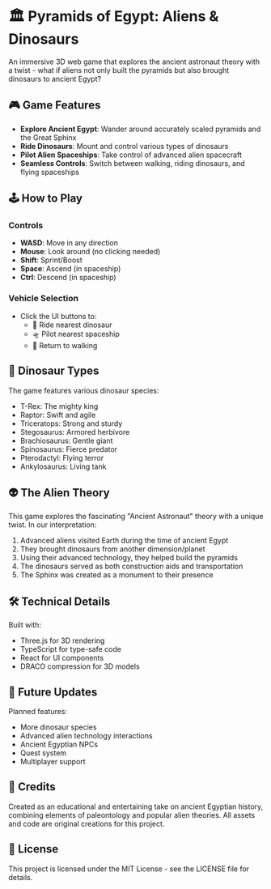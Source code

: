 # 🏛️ Pyramids of Egypt: Aliens & Dinosaurs

An immersive 3D web game that explores the ancient astronaut theory with a twist - what if aliens not only built the pyramids but also brought dinosaurs to ancient Egypt?

## 🎮 Game Features

- **Explore Ancient Egypt**: Wander around accurately scaled pyramids and the Great Sphinx
- **Ride Dinosaurs**: Mount and control various types of dinosaurs
- **Pilot Alien Spaceships**: Take control of advanced alien spacecraft
- **Seamless Controls**: Switch between walking, riding dinosaurs, and flying spaceships

## 🕹️ How to Play

### Controls
- **WASD**: Move in any direction
- **Mouse**: Look around (no clicking needed)
- **Shift**: Sprint/Boost
- **Space**: Ascend (in spaceship)
- **Ctrl**: Descend (in spaceship)

### Vehicle Selection
- Click the UI buttons to:
  - 🦖 Ride nearest dinosaur
  - 🛸 Pilot nearest spaceship
  - 👣 Return to walking

## 🦕 Dinosaur Types

The game features various dinosaur species:
- T-Rex: The mighty king
- Raptor: Swift and agile
- Triceratops: Strong and sturdy
- Stegosaurus: Armored herbivore
- Brachiosaurus: Gentle giant
- Spinosaurus: Fierce predator
- Pterodactyl: Flying terror
- Ankylosaurus: Living tank

## 👽 The Alien Theory

This game explores the fascinating "Ancient Astronaut" theory with a unique twist. In our interpretation:

1. Advanced aliens visited Earth during the time of ancient Egypt
2. They brought dinosaurs from another dimension/planet
3. Using their advanced technology, they helped build the pyramids
4. The dinosaurs served as both construction aids and transportation
5. The Sphinx was created as a monument to their presence

## 🛠️ Technical Details

Built with:
- Three.js for 3D rendering
- TypeScript for type-safe code
- React for UI components
- DRACO compression for 3D models

## 🎯 Future Updates

Planned features:
- More dinosaur species
- Advanced alien technology interactions
- Ancient Egyptian NPCs
- Quest system
- Multiplayer support

## 🌟 Credits

Created as an educational and entertaining take on ancient Egyptian history, combining elements of paleontology and popular alien theories. All assets and code are original creations for this project.

## 📝 License

This project is licensed under the MIT License - see the LICENSE file for details.
